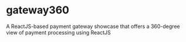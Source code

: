 # gateway360
A ReactJS-based payment gateway showcase that offers a 360-degree view of payment processing using ReactJS
